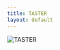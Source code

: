 ```yaml
---
title: TASTER
layout: default
---
```


<img src="{{ site.url }}/images/main_text.png" class="img-responsive" alt="TASTER">
